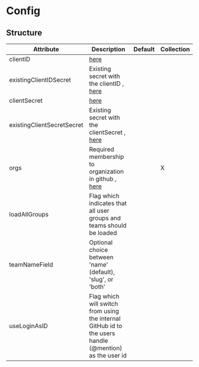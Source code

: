 # Config 
 

## Structure 
 

| Attribute                  | Description                                                                                             | Default | Collection  |
| -------------------------- | ------------------------------------------------------------------------------------------------------- | ------- | ----------  |
| clientID                   | [here](secret/Secret.md)                                                                                |         |             |
| existingClientIDSecret     | Existing secret with the clientID , [here](secret/Existing.md)                                          |         |             |
| clientSecret               | [here](secret/Secret.md)                                                                                |         |             |
| existingClientSecretSecret | Existing secret with the clientSecret , [here](secret/Existing.md)                                      |         |             |
| orgs                       | Required membership to organization in github , [here](Org.md)                                          |         | X           |
| loadAllGroups              | Flag which indicates that all user groups and teams should be loaded                                    |         |             |
| teamNameField              | Optional choice between 'name' (default), 'slug', or 'both'                                             |         |             |
| useLoginAsID               | Flag which will switch from using the internal GitHub id to the users handle (@mention) as the user id  |         |             |